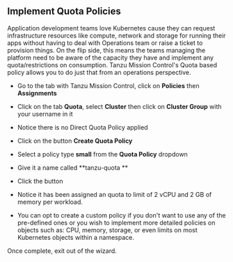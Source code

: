 ## Implement Quota Policies

Application development teams love Kubernetes cause they can request infrastructure resources like compute, network and storage for running their apps without having to deal with Operations team or raise a ticket to provision things. On the flip side, this means the teams managing the platform need to be aware of the capacity they have and implement any quota/restrictions on consumption. Tanzu Mission Control's Quota based policy allows you to do just that from an operations perspective.

- Go to the tab with Tanzu Mission Control, click on **Policies** then **Assignments**

- Click on the tab **Quota**, select **Cluster** then click on **Cluster Group** with your username in it

- Notice there is no Direct Quota Policy applied

- Click on the button **Create Quota Policy** 

- Select a policy type **small** from the **Quota Policy** dropdown

- Give it a name called **tanzu-quota **

- Click the button 
- Notice it has been assigned an quota to limit of 2 vCPU and 2 GB of memory per workload.

- You can opt to create a custom policy if you don't want to use any of the pre-defined ones or you wish to implement more detailed policies on objects such as: CPU, memory, storage, or even limits on most Kubernetes objects within a namespace.

Once complete, exit out of the wizard.

